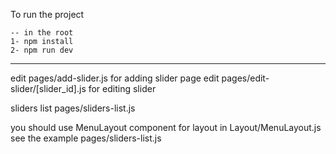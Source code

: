 To run the project

    -- in the root
    1- npm install
    2- npm run dev

---

edit pages/add-slider.js for adding slider page
edit pages/edit-slider/[slider_id].js for editing slider

sliders list pages/sliders-list.js

you should use MenuLayout component for layout in Layout/MenuLayout.js
see the example pages/sliders-list.js
